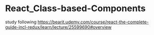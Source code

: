 # React_Class-based-Components
study following https://bearit.udemy.com/course/react-the-complete-guide-incl-redux/learn/lecture/25599690#overview
